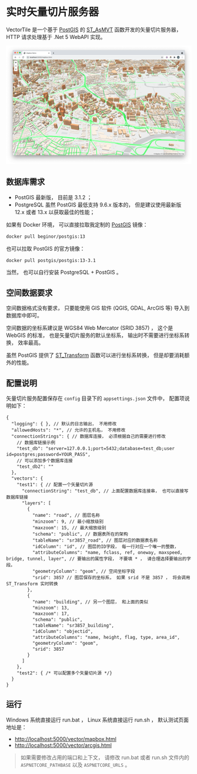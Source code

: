 # 实时矢量切片服务器

VectorTile 是一个基于 [PostGIS](http://postgis.net/) 的 [ST_AsMVT](http://postgis.net/docs/ST_AsMVT.html) 函数开发的矢量切片服务器， HTTP 请求处理基于 .Net 5 WebAPI 实现。

![Vector Tile Server](assets/VectorTileServer.png)

## 数据库需求

- PostGIS 最新版， 目前是 3.1.2 ；
- PostgreSQL 虽然 PostGIS 最低支持 9.6.x 版本的， 但是建议使用最新版 12.x 或者 13.x 以获取最佳的性能；

如果有 Docker 环境， 可以直接拉取我定制的 [PostGIS](https://hub.docker.com/r/beginor/postgis) 镜像：

```sh
docker pull beginor/postgis:13
```

也可以拉取 PostGIS 的官方镜像：

```sh
docker pull postgis/postgis:13-3.1
```

当然， 也可以自行安装 PostgreSQL + PostGIS 。

## 空间数据要求

空间数据格式没有要求， 只要能使用 GIS 软件 (QGIS, GDAL, ArcGIS 等) 导入到数据库中即可。

空间数据的坐标系建议是 WGS84 Web Mercator (SRID 3857) ， 这个是 WebGIS 的标准， 也是矢量切片服务的默认坐标系， 输出时不需要进行坐标系转换， 效率最高。

虽然 PostGIS 提供了 [ST_Transform](http://postgis.net/docs/ST_Transform.html) 函数可以进行坐标系转换， 但是却要消耗额外的性能。

## 配置说明

矢量切片服务配置保存在 `config` 目录下的 `appsettings.json` 文件中， 配置项说明如下：

```jsonc
{
  "logging": { }, // 默认的日志输出， 不用修改
  "allowedHosts": "*", // 允许的主机名， 不用修改
  "connectionStrings": { // 数据库连接， 必须根据自己的需要进行修改
    // 数据库链接示例
    "test_db": "server=127.0.0.1;port=5432;database=test_db;user id=postgres;password=YOUR_PASS",
    // 可以添加多个数据库连接
    "test_db2": ""
  },
  "vectors": {
    "test1": { // 配置一个矢量切片源
      "connectionString": "test_db", // 上面配置数据库连接串， 也可以直接写数据库链接
      "layers": [
        {
          "name": "road", // 图层名称
          "minzoom": 9, // 最小缩放级别
          "maxzoom": 15, // 最大缩放级别
          "schema": "public", // 数据表所在的架构 
          "tableName": "sr3857_road", // 图层对应的数据表名称
          "idColumn": "id", // 图层的ID字段， 每一行对应一个唯一的整数，
          "attributeColumns": "name, fclass, ref, oneway, maxspeed, bridge, tunnel, layer", // 要输出的属性字段， 不要填 * ， 请合理选择要输出的字段。
          "geometryColumn": "geom", // 空间坐标字段
          "srid": 3857 // 图层保存的坐标系， 如果 srid 不是 3857 ， 将会调用 ST_Transform 实时转换
        },
        {
          "name": "building", // 另一个图层， 和上面的类似
          "minzoom": 13,
          "maxzoom": 17,
          "schema": "public",
          "tableName": "sr3857_building",
          "idColumn": "objectid",
          "attributeColumns": "name, height, flag, type, area_id",
          "geometryColumn": "geom",
          "srid": 3857
        }
      ]
    },
    "test2": { /* 可以配置多个矢量切片源 */}
  }
}
```

## 运行

Windows 系统直接运行 run.bat ， Linux 系统直接运行 run.sh ， 默认测试页面地址是：

- <http://localhost:5000/vector/mapbox.html>
- <http://localhost:5000/vector/arcgis.html>

> 如果需要修改占用的端口和上下文， 请修改 run.bat 或者 run.sh 文件内的 `ASPNETCORE_PATHBASE` 以及 `ASPNETCORE_URLS` 。
